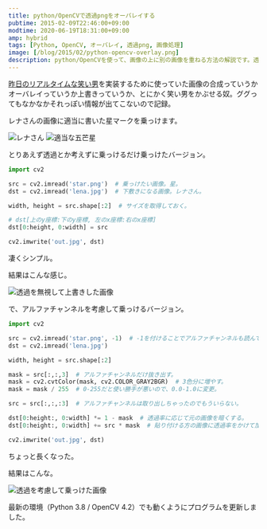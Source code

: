 ```yaml
---
title: python/OpenCVで透過pngをオーバレイする
pubtime: 2015-02-09T22:46:00+09:00
modtime: 2020-06-19T18:31:00+09:00
amp: hybrid
tags: [Python, OpenCV, オーバレイ, 透過png, 画像処理]
image: [/blog/2015/02/python-opencv-overlay.png]
description: python/OpenCVを使って、画像の上に別の画像を重ねる方法の解説です。透過画像のアルファチャンネルを考慮するものとしないものの2種類があります。
---
```


[昨日のリアルタイムな笑い男](/blog/2015/02/python-opencv-realtime-lauhgingman)を実装するために使っていた画像の合成っていうかオーバレイっていうか上書きっていうか、とにかく笑い男をかぶせる奴。ググってもなかなかそれっぽい情報が出てこないので記録。

レナさんの画像に適当に書いた星マークを乗っけます。

![レナさん](/blog/2015/02/lena.jpg "520x520")
![適当な五芒星](/blog/2015/02/burdockStar.png "200x200")


とりあえず透過とか考えずに乗っけるだけ乗っけたバージョン。
``` python
import cv2

src = cv2.imread('star.png')  # 乗っけたい画像。星。
dst = cv2.imread('lena.jpg')  # 下敷きになる画像。レナさん。

width, height = src.shape[:2]  # サイズを取得しておく。

# dst[上のy座標:下のy座標, 左のx座標:右のx座標]
dst[0:height, 0:width] = src

cv2.imwrite('out.jpg', dst)
```

凄くシンプル。

結果はこんな感じ。

![透過を無視して上書きした画像](/blog/2015/02/simple_overlay.jpg "520x520")


で、アルファチャンネルを考慮して乗っけるバージョン。
``` python
import cv2

src = cv2.imread('star.png', -1)  # -1を付けることでアルファチャンネルも読んでくれるらしい。
dst = cv2.imread('lena.jpg')

width, height = src.shape[:2]

mask = src[:,:,3]  # アルファチャンネルだけ抜き出す。
mask = cv2.cvtColor(mask, cv2.COLOR_GRAY2BGR)  # 3色分に増やす。
mask = mask / 255  # 0-255だと使い勝手が悪いので、0.0-1.0に変更。

src = src[:,:,:3]  # アルファチャンネルは取り出しちゃったのでもういらない。

dst[0:height:, 0:width] *= 1 - mask  # 透過率に応じて元の画像を暗くする。
dst[0:height:, 0:width] += src * mask  # 貼り付ける方の画像に透過率をかけて加算。

cv2.imwrite('out.jpg', dst)
```
ちょっと長くなった。

結果はこんな。

![透過を考慮して乗っけた画像](/blog/2015/02/trans_overlay.jpg "520x520")

<PS date="2020-06-19" level={1}>

最新の環境（Python 3.8 / OpenCV 4.2）でも動くようにプログラムを更新しました。

</PS>

